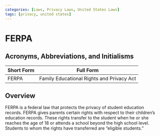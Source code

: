 ```yaml
---
categories: [Laws, Privacy Laws, United States Laws]
tags: [privacy, united states]
---
```


# FERPA

## Acronyms, Abbreviations, and Initialisms

| Short Form | Full Form |
| - | - |
| FERPA | Family Educational Rights and Privacy Act |

## Overview

FERPA is a federal law that protects the privacy of student education records. FERPA gives parents certain rights with respect to their children’s education records. These rights transfer to the student when he or she reaches the age of 18 or attends a school beyond the high school level. Students to whom the rights have transferred are “eligible students.”
